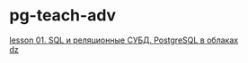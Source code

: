 # pg-teach-adv

[lesson 01. SQL и реляционные СУБД. PostgreSQL в облаках](https://github.com/aoslepov/pg-teach-adv/blob/main/lesson1/lesson01.md)  
    [dz](https://github.com/aoslepov/pg-teach-adv/blob/main/lesson1/dz-01.md)
